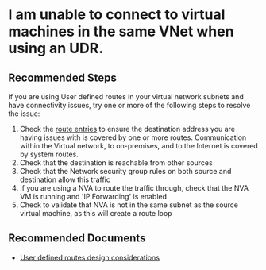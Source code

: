 <properties
    pageTitle="I am unable to connect to virtual machines in the same VNet when using an UDR."
    description="Troubleshoot connectivity to VM in the same VNet when using an UDR"
    service="microsoft.network"
    resource="routetables"
    authors="radwiv"
    ms.author="radwiv"
    displayOrder="1"
    selfHelpType="resource"
    supportTopicIds=""
    resourceTags=""
    productPesIds=""
    cloudEnvironments="MoonCake"
	articleId="332fc705-a89e-461c-b7f0-227bd20b3a58"
	ownershipId="CloudNet_VirtualNetwork"
/>

# I am unable to connect to virtual machines in the same VNet when using an UDR.

## **Recommended Steps**

If you are using User defined routes in your virtual network subnets and have connectivity issues, try one or more of the following steps to resolve the issue:

1. Check the [route entries](https://docs.azure.cn/virtual-network/virtual-networks-udr-overview/) to ensure the destination address you are having issues with is covered by one or more routes. Communication within the Virtual network, to on-premises, and to the Internet is covered by system routes.
2. Check that the destination is reachable from other sources
3. Check that the Network security group rules on both source and destination allow this traffic
4. If you are using a NVA to route the traffic through, check that the NVA VM is running and 'IP Forwarding' is enabled
5. Check to validate that NVA is not in the same subnet as the source virtual machine, as this will create a route loop

## **Recommended Documents**

* [User defined routes design considerations](https://azure.microsoft.com/documentation/articles/best-practices-network-security/#examples-building-security-boundaries-with-azure-virtual-networks)

